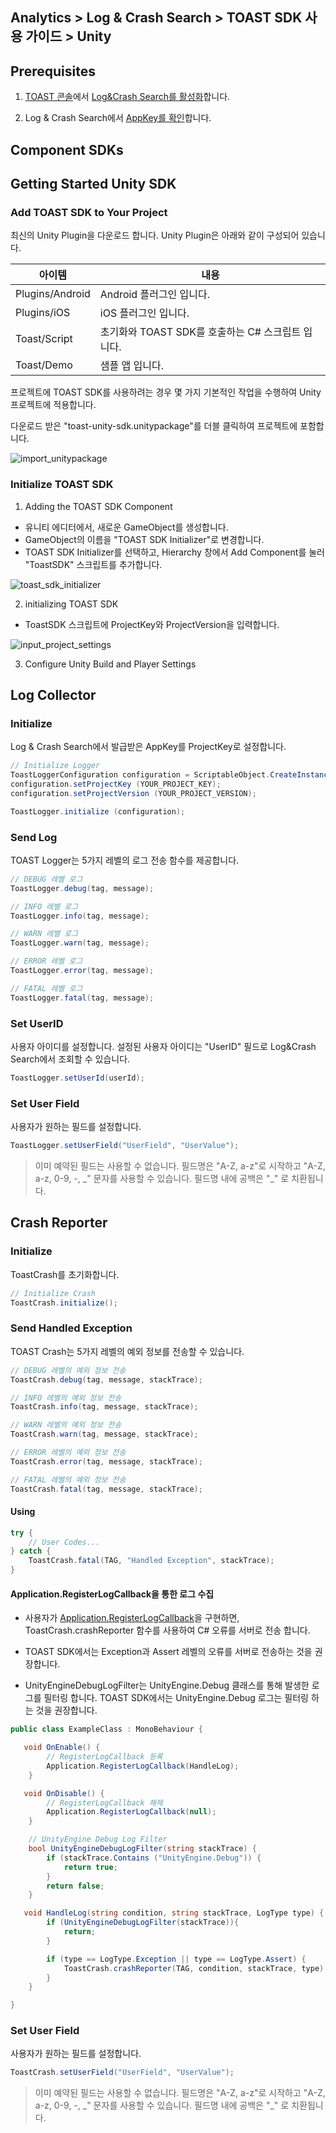 ## Analytics > Log & Crash Search > TOAST SDK 사용 가이드 > Unity

## Prerequisites

1. [TOAST 콘솔](https://console.toast.com)에서 [Log&Crash Search를 활성화](https://docs.toast.com/ko/Analytics/Log%20&%20Crash%20Search/ko/console-guide/)합니다.

2. Log & Crash Search에서 [AppKey를 확인](https://docs.toast.com/ko/Analytics/Log%20&%20Crash%20Search/ko/console-guide/#appkey)합니다.

## Component SDKs



## Getting Started Unity SDK



### Add TOAST SDK to Your Project

최신의 Unity Plugin을 다운로드 합니다. Unity Plugin은 아래와 같이 구성되어 있습니다.

| 아이템 | 내용 |
| --- | --- |
| Plugins/Android | Android 플러그인 입니다. |
| Plugins/iOS | iOS 플러그인 입니다. |
| Toast/Script | 초기화와 TOAST SDK를 호출하는 C# 스크립트 입니다. |
| Toast/Demo | 샘플 앱 입니다. |

프로젝트에 TOAST SDK를 사용하려는 경우 몇 가지 기본적인 작업을 수행하여 Unity 프로젝트에 적용합니다.

다운로드 받은 "toast-unity-sdk.unitypackage"를 더블 클릭하여 프로젝트에 포함합니다.

![import_unitypackage](http://static.toastoven.net/toastcloud/sdk/unity/unity_setup_import_unitypackage.png)

### Initialize TOAST SDK

1. Adding the TOAST SDK Component

* 유니티 에디터에서, 새로운 GameObject를 생성합니다.
* GameObject의 이름을 "TOAST SDK Initializer"로 변경합니다.
* TOAST SDK Initializer를 선택하고, Hierarchy 창에서 Add Component를 눌러 "ToastSDK" 스크립트를 추가합니다.

![toast_sdk_initializer](http://static.toastoven.net/toastcloud/sdk/unity/unity_setup_toast_sdk_initializer.png)

2. initializing TOAST SDK

* ToastSDK 스크립트에 ProjectKey와 ProjectVersion을 입력합니다.

![input_project_settings](http://static.toastoven.net/toastcloud/sdk/unity/unity_setup_input_project_settings.png)

3. Configure Unity Build and Player Settings



## Log Collector

### Initialize

Log & Crash Search에서 발급받은 AppKey를 ProjectKey로 설정합니다.

```cs
// Initialize Logger
ToastLoggerConfiguration configuration = ScriptableObject.CreateInstance<ToastLoggerConfiguration> ();
configuration.setProjectKey (YOUR_PROJECT_KEY);
configuration.setProjectVersion (YOUR_PROJECT_VERSION);

ToastLogger.initialize (configuration);
```

### Send Log

TOAST Logger는 5가지 레벨의 로그 전송 함수를 제공합니다.

```cs
// DEBUG 레벨 로그
ToastLogger.debug(tag, message);

// INFO 레벨 로그
ToastLogger.info(tag, message);

// WARN 레벨 로그
ToastLogger.warn(tag, message);

// ERROR 레벨 로그
ToastLogger.error(tag, message);

// FATAL 레벨 로그
ToastLogger.fatal(tag, message);
```

### Set UserID

사용자 아이디를 설정합니다.
설정된 사용자 아이디는 "UserID" 필드로 Log&Crash Search에서 조회할 수 있습니다.

```cs
ToastLogger.setUserId(userId);
```

### Set User Field

사용자가 원하는 필드를 설정합니다.

```cs
ToastLogger.setUserField("UserField", "UserValue");
```

> 이미 예약된 필드는 사용할 수 없습니다.
> 필드명은 "A-Z, a-z"로 시작하고 "A-Z, a-z, 0-9, -, _" 문자를 사용할 수 있습니다.
> 필드명 내에 공백은 "\_" 로 치환됩니다.

## Crash Reporter

### Initialize

ToastCrash를 초기화합니다.

```cs
// Initialize Crash
ToastCrash.initialize();
```

### Send Handled Exception

TOAST Crash는 5가지 레벨의 예외 정보를 전송할 수 있습니다.

```cs
// DEBUG 레벨의 예외 정보 전송
ToastCrash.debug(tag, message, stackTrace);

// INFO 레벨의 예외 정보 전송
ToastCrash.info(tag, message, stackTrace);

// WARN 레벨의 예외 정보 전송
ToastCrash.warn(tag, message, stackTrace);

// ERROR 레벨의 예외 정보 전송
ToastCrash.error(tag, message, stackTrace);

// FATAL 레벨의 예외 정보 전송
ToastCrash.fatal(tag, message, stackTrace);
```

#### Using

```cs
try {
    // User Codes...
} catch {
    ToastCrash.fatal(TAG, "Handled Exception", stackTrace);
}
```

#### Application.RegisterLogCallback을 통한 로그 수집

* 사용자가 [Application.RegisterLogCallback](https://docs.unity3d.com/ScriptReference/Application.LogCallback.html)을 구현하면, ToastCrash.crashReporter 함수를 사용하여 C# 오류를 서버로 전송 합니다.

* TOAST SDK에서는 Exception과 Assert 레벨의 오류를 서버로 전송하는 것을 권장합니다.

* UnityEngineDebugLogFilter는 UnityEngine.Debug 클래스를 통해 발생한 로그를 필터링 합니다. TOAST SDK에서는 UnityEngine.Debug 로그는 필터링 하는 것을 권장합니다.

```cs
public class ExampleClass : MonoBehaviour {

   void OnEnable() {
        // RegisterLogCallback 등록
        Application.RegisterLogCallback(HandleLog);
    }

   void OnDisable() {
        // RegisterLogCallback 해제
        Application.RegisterLogCallback(null);
    }

    // UnityEngine Debug Log Filter
    bool UnityEngineDebugLogFilter(string stackTrace) {
        if (stackTrace.Contains ("UnityEngine.Debug")) {
            return true;
        }
        return false;
    }

   void HandleLog(string condition, string stackTrace, LogType type) {
        if (UnityEngineDebugLogFilter(stackTrace)){
            return;
        }

        if (type == LogType.Exception || type == LogType.Assert) {
            ToastCrash.crashReporter(TAG, condition, stackTrace, type);
        }
    }

}
```

### Set User Field

사용자가 원하는 필드를 설정합니다.

```cs
ToastCrash.setUserField("UserField", "UserValue");
```

> 이미 예약된 필드는 사용할 수 없습니다.
> 필드명은 "A-Z, a-z"로 시작하고 "A-Z, a-z, 0-9, -, _" 문자를 사용할 수 있습니다.
> 필드명 내에 공백은 "\_" 로 치환됩니다.


